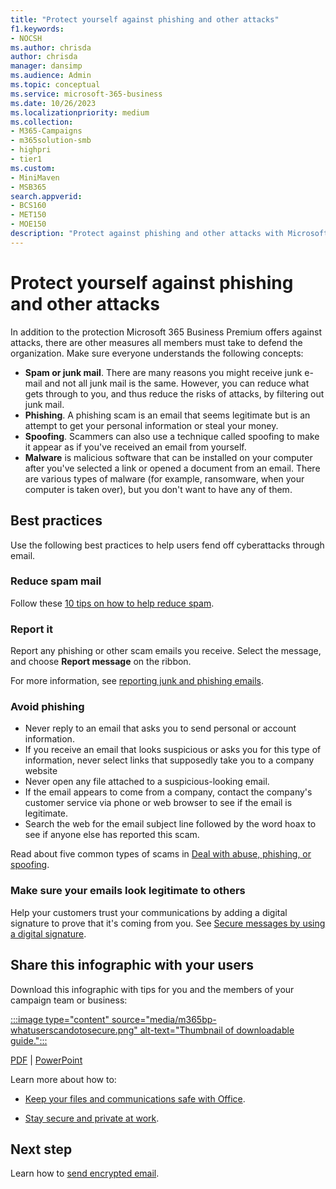 ```yaml
---
title: "Protect yourself against phishing and other attacks"
f1.keywords:
- NOCSH
ms.author: chrisda
author: chrisda
manager: dansimp
ms.audience: Admin
ms.topic: conceptual
ms.service: microsoft-365-business
ms.date: 10/26/2023
ms.localizationpriority: medium
ms.collection:
- M365-Campaigns
- m365solution-smb
- highpri
- tier1
ms.custom:
- MiniMaven
- MSB365
search.appverid:
- BCS160
- MET150
- MOE150
description: "Protect against phishing and other attacks with Microsoft 365 Business Premium."
---
```


# Protect yourself against phishing and other attacks

In addition to the protection Microsoft 365 Business Premium offers against attacks, there are other measures all members must take to defend the organization. Make sure everyone understands the following concepts:

- **Spam or junk mail**. There are many reasons you might receive junk e-mail and not all junk mail is the same. However, you can reduce what gets through to you, and thus reduce the risks of attacks, by filtering out junk mail.
- **Phishing**. A phishing scam is an email that seems legitimate but is an attempt to get your personal information or steal your money.
- **Spoofing**. Scammers can also use a technique called spoofing to make it appear as if you've received an email from yourself.
- **Malware** is malicious software that can be installed on your computer after you've selected a link or opened a document from an email. There are various types of malware (for example, ransomware, when your computer is taken over), but you don't want to have any of them.

## Best practices

Use the following best practices to help users fend off cyberattacks through email.

### Reduce spam mail

Follow these [10 tips on how to help reduce spam](https://support.microsoft.com/office/10-tips-on-how-to-help-reduce-spam-55f756e8-688b-41c3-a086-8f68ccc592f6).

### Report it

Report any phishing or other scam emails you receive. Select the message, and choose **Report message** on the ribbon.

For more information, see [reporting junk and phishing emails](https://support.office.com/article/Use-the-Report-Message-add-in-b5caa9f1-cdf3-4443-af8c-ff724ea719d2).

### Avoid phishing

- Never reply to an email that asks you to send personal or account information.
- If you receive an email that looks suspicious or asks you for this type of information, never select links that supposedly take you to a company website
- Never open any file attached to a suspicious-looking email.
- If the email appears to come from a company, contact the company's customer service via phone or web browser to see if the email is legitimate.
- Search the web for the email subject line followed by the word hoax to see if anyone else has reported this scam.

Read about five common types of scams in [Deal with abuse, phishing, or spoofing](https://support.office.com/article/Deal-with-abuse-phishing-or-spoofing-in-Outlook-com-0d882ea5-eedc-4bed-aebc-079ffa1105a3).

### Make sure your emails look legitimate to others

Help your customers trust your communications by adding a digital signature to prove that it's coming from you. See [Secure messages by using a digital signature](https://support.office.com/article/secure-messages-by-using-a-digital-signature-549ca2f1-a68f-4366-85fa-b3f4b5856fc6).

## Share this infographic with your users

Download this infographic with tips for you and the members of your campaign team or business:

[:::image type="content" source="media/m365bp-whatuserscandotosecure.png" alt-text="Thumbnail of downloadable guide.":::](https://download.microsoft.com/download/9/1/f/91fa8f24-9953-4f33-9d87-a95624db5e0b/M365BPWhatCanUsersDoToSecure.pdf)

[PDF](https://download.microsoft.com/download/9/1/f/91fa8f24-9953-4f33-9d87-a95624db5e0b/M365BPWhatCanUsersDoToSecure.pdf) | [PowerPoint](https://download.microsoft.com/download/9/1/f/91fa8f24-9953-4f33-9d87-a95624db5e0b/M365BPWhatCanUsersDoToSecure.pptx)

Learn more about how to:

- [Keep your files and communications safe with Office](https://support.microsoft.com/en-us/office/keep-your-files-and-communications-safe-with-office-c4ddc381-7395-42da-887c-8836a3bb975f).

- [Stay secure and private at work](https://support.office.com/article/stay-secure-and-private-at-work-104c7d91-b25a-453d-beee-ba64b6c6fc2d).

## Next step

Learn how to [send encrypted email](m365bp-use-labels-encryption.md).
